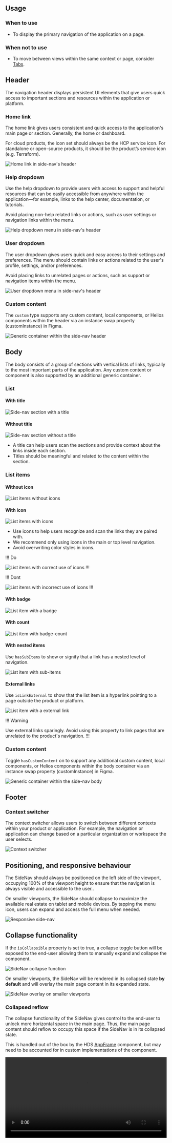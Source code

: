 ## Usage

### When to use

- To display the primary navigation of the application on a page.

### When not to use

- To move between views within the same context or page, consider [Tabs](#).

## Header

The navigation header displays persistent UI elements that give users quick access to important sections and resources within the application or platform.

### Home link

The home link gives users consistent and quick access to the application's main page or section. Generally, the home or dashboard.

For cloud products, the icon set should always be the HCP service icon. For standalone or open-source products, it should be the product’s service icon (e.g. Terraform).

![Home link in side-nav's header](/assets/components/side-nav/header-logo.png)

### Help dropdown

Use the help dropdown to provide users with access to support and helpful resources that can be easily accessible from anywhere within the application—for example, links to the help center, documentation, or tutorials.

Avoid placing non-help related links or actions, such as user settings or navigation links within the menu.

![Help dropdown menu in side-nav's header](/assets/components/side-nav/help-dropdown.png)

### User dropdown

The user dropdown gives users quick and easy access to their settings and preferences. The menu should contain links or actions related to the user's profile, settings, and/or preferences.

Avoid placing links to unrelated pages or actions, such as support or navigation items within the menu.

![User dropdown menu in side-nav's header](/assets/components/side-nav/user-dropdown.png)

### Custom content

The `custom` type supports any custom content, local components, or Helios components within the header via an instance swap property (customInstance) in Figma.

![Generic container within the side-nav header](/assets/components/side-nav/custom-header.png)

## Body

The body consists of a group of sections with vertical lists of links, typically to the most important parts of the application. Any custom content or component is also supported by an additional generic container.

### List

#### With title

![Side-nav section with a title](/assets/components/side-nav/section-with-title.png)

#### Without title

![Side-nav section without a title](/assets/components/side-nav/section-without-title.png)

- A title can help users scan the sections and provide context about the links inside each section.
- Titles should be meaningful and related to the content within the section.

### List items

#### Without icon

![List items without icons](/assets/components/side-nav/list-item-without-icon.png)

#### With icon

![List items with icons](/assets/components/side-nav/list-item-with-icon.png)

- Use icons to help users recognize and scan the links they are paired with.
- We recommend only using icons in the main or top level navigation.
- Avoid overwriting color styles in icons.

!!! Do

![List items with correct use of icons](/assets/components/side-nav/list-item-with-icon-do.png)
!!!

!!! Dont

![List items with incorrect use of icons](/assets/components/side-nav/list-item-with-icon-dont.png)
!!!

#### With badge

![List item with a badge](/assets/components/side-nav/list-item-with-badge.png)

#### With count

![List item with badge-count](/assets/components/side-nav/list-item-with-count.png)

#### With nested items

Use `hasSubItems` to show or signify that a link has a nested level of navigation.

![List item with sub-items](/assets/components/side-nav/list-item-with-nested-items.png)

#### External links

Use `isLinkExternal` to show that the list item is a hyperlink pointing to a page outside the product or platform.

![List item with a external link](/assets/components/side-nav/list-item-with-external-link.png)

!!! Warning

Use external links sparingly. Avoid using this property to link pages that are unrelated to the product's navigation.
!!!

### Custom content

Toggle `hasCustomContent` on to support any additional custom content, local components, or Helios components within the body container via an instance swap property (customInstance) in Figma.

![Generic container within the side-nav body](/assets/components/side-nav/custom-content-body.png)

## Footer

### Context switcher

The context switcher allows users to switch between different contexts within your product or application. For example, the navigation or application can change based on a particular organization or workspace the user selects.

![Context switcher](/assets/components/side-nav/footer-context-switcher.png)

## Positioning, and responsive behaviour

The SideNav should always be positioned on the left side of the viewport, occupying 100% of the viewport height to ensure that the navigation is always visible and accessible to the user..

On smaller viewports, the SideNav should collapse to maximize the available real estate on tablet and mobile devices. By tapping the menu icon, users can expand and access the full menu when needed.

![Responsive side-nav](/assets/components/side-nav/sidenav-position-and-responsive.png)

## Collapse functionality

If the `isCollapsible` property is set to true, a collapse toggle button will be exposed to the end-user allowing them to manually expand and collapse the component.

![SideNav collapse function](/assets/components/side-nav/sidenav-collapse-interaction.png)

On smaller viewports, the SideNav will be rendered in its collapsed state **by default** and will overlay the main page content in its expanded state.

![SideNav overlay on smaller viewports](/assets/components/side-nav/sidenav-overlay-small-viewport.png)

### Collapsed reflow

The collapse functionality of the SideNav gives control to the end-user to unlock more horizontal space in the main page. Thus, the main page content should reflow to occupy this space if the SideNav is in its collapsed state.

This is handled out of the box by the HDS [AppFrame](/components/app-frame) component, but may need to be accounted for in custom implementations of the component.

<video width="100%" controls loop>
  <source
    src="/assets/components/side-nav/sidenav-expand-collapse.mp4"
    type="video/mp4"
  />
</video>
